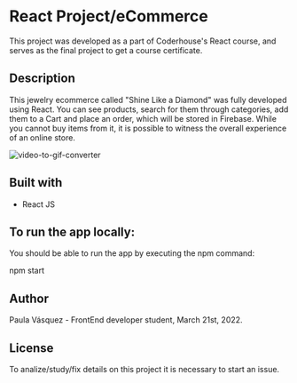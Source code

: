 # React Project/eCommerce

This project was developed as a part of Coderhouse's React course, and serves as the final project to get a course certificate.

## Description

This jewelry ecommerce called "Shine Like a Diamond" was fully developed using React. You can see products, search for them through categories, add them to a Cart and place an order, which will be stored in Firebase. While you cannot buy items from it, it is possible to witness the overall experience of an online store. 

![video-to-gif-converter](https://user-images.githubusercontent.com/91098198/159373296-1d703acf-79ef-4f16-a4a8-b54f02133772.gif)

## Built with

- React JS 

## To run the app locally: 

You should be able to run the app by executing the npm command:

npm start

## Author

Paula Vásquez - FrontEnd developer student, March 21st, 2022. 

## License

To analize/study/fix details on this project it is necessary to start an issue.

